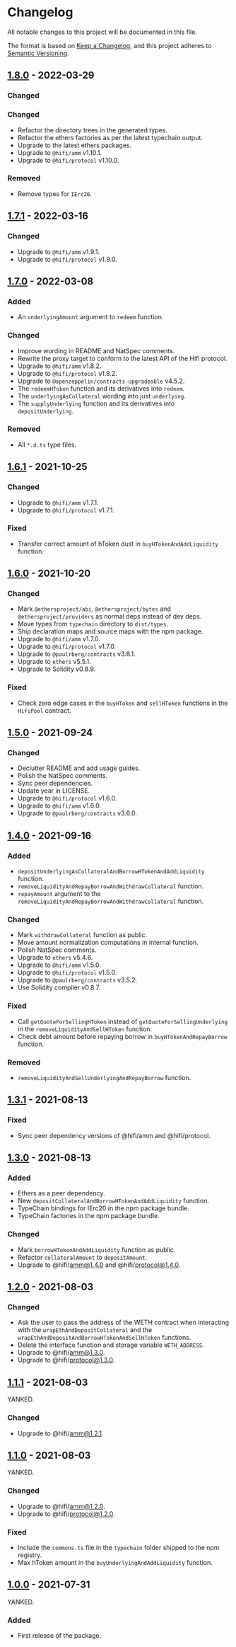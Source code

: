 # Changelog

All notable changes to this project will be documented in this file.

The format is based on [Keep a Changelog](https://keepachangelog.com/en/1.0.0/), and this project adheres to [Semantic Versioning](https://semver.org/spec/v2.0.0.html).

## [1.8.0] - 2022-03-29

### Changed

### Changed

- Refactor the directory trees in the generated types.
- Refactor the ethers factories as per the latest typechain output.
- Upgrade to the latest ethers packages.
- Upgrade to `@hifi/amm` v1.10.1.
- Upgrade to `@hifi/protocol` v1.10.0.

### Removed

- Remove types for `IErc20`.

## [1.7.1] - 2022-03-16

### Changed

- Upgrade to `@hifi/amm` v1.9.1.
- Upgrade to `@hifi/protocol` v1.9.0.

## [1.7.0] - 2022-03-08

### Added

- An `underlyingAmount` argument to `redeem` function.

### Changed

- Improve wording in README and NatSpec comments.
- Rewrite the proxy target to conform to the latest API of the Hifi protocol.
- Upgrade to `@hifi/amm` v1.8.2.
- Upgrade to `@hifi/protocol` v1.8.2.
- Upgrade to `@openzeppelin/contracts-upgradeable` v4.5.2.
- The `redeemHToken` function and its derivatives into `redeem`.
- The `underlyingAsCollateral` wording into just `underlying`.
- The `supplyUnderlying` function and its derivatives into `depositUnderlying`.

### Removed

- All `*.d.ts` type files.

## [1.6.1] - 2021-10-25

### Changed

- Upgrade to `@hifi/amm` v1.7.1.
- Upgrade to `@hifi/protocol` v1.7.1.

### Fixed

- Transfer correct amount of hToken dust in `buyHTokenAndAddLiquidity` function.

## [1.6.0] - 2021-10-20

### Changed

- Mark `@ethersproject/abi`, `@ethersproject/bytes` and `@ethersproject/providers` as normal deps instead of dev deps.
- Move types from `typechain` directory to `dist/types`.
- Ship declaration maps and source maps with the npm package.
- Upgrade to `@hifi/amm` v1.7.0.
- Upgrade to `@hifi/protocol` v1.7.0.
- Upgrade to `@paulrberg/contracts` v3.6.1.
- Upgrade to `ethers` v5.5.1.
- Upgrade to Solidity v0.8.9.

### Fixed

- Check zero edge cases in the `buyHToken` and `sellHToken` functions in the `HifiPool` contract.

## [1.5.0] - 2021-09-24

### Changed

- Declutter README and add usage guides.
- Polish the NatSpec comments.
- Sync peer dependencies.
- Update year in LICENSE.
- Upgrade to `@hifi/protocol` v1.6.0.
- Upgrade to `@hifi/amm` v1.6.0.
- Upgrade to `@paulrberg/contracts` v3.6.0.

## [1.4.0] - 2021-09-16

### Added

- `depositUnderlyingAsCollateralAndBorrowHTokenAndAddLiquidity` function.
- `removeLiquidityAndRepayBorrowAndWithdrawCollateral` function.
- `repayAmount` argument to the `removeLiquidityAndRepayBorrowAndWithdrawCollateral` function.

### Changed

- Mark `withdrawCollateral` function as public.
- Move amount normalization computations in internal function.
- Polish NatSpec comments.
- Upgrade to `ethers` v5.4.6.
- Upgrade to `@hifi/amm` v1.5.0.
- Upgrade to `@hifi/protocol` v1.5.0.
- Upgrade to `@paulrberg/contracts` v3.5.2.
- Use Solidity compiler v0.8.7.

### Fixed

- Call `getQuoteForSellingHToken` instead of `getQuoteForSellingUnderlying` in the `removeLiquidityAndSellHToken` function.
- Check debt amount before repaying borrow in `buyHTokenAndRepayBorrow` function.

### Removed

- `removeLiquidityAndSellUnderlyingAndRepayBorrow` function.

## [1.3.1] - 2021-08-13

### Fixed

- Sync peer dependency versions of @hifi/amm and @hifi/protocol.

## [1.3.0] - 2021-08-13

### Added

- Ethers as a peer dependency.
- New `depositCollateralAndBorrowHTokenAndAddLiquidity` function.
- TypeChain bindings for IErc20 in the npm package bundle.
- TypeChain factories in the npm package bundle.

### Changed

- Mark `borrowHTokenAndAddLiquidity` function as public.
- Refactor `collateralAmount` to `depositAmount`.
- Upgrade to @hifi/amm@1.4.0 and @hifi/protocol@1.4.0.

## [1.2.0] - 2021-08-03

### Changed

- Ask the user to pass the address of the WETH contract when interacting with the `wrapEthAndDepositCollateral` and the
  `wrapEthAndDepositAndBorrowHTokenAndSellHToken` functions.
- Delete the interface function and storage variable `WETH_ADDRESS`.
- Upgrade to @hifi/amm@1.3.0.
- Upgrade to @hifi/protocol@1.3.0.

## [1.1.1] - 2021-08-03

YANKED.

### Changed

- Upgrade to @hifi/amm@1.2.1.

## [1.1.0] - 2021-08-03

YANKED.

### Changed

- Upgrade to @hifi/amm@1.2.0.
- Upgrade to @hifi/protocol@1.2.0.

### Fixed

- Include the `commons.ts` file in the `typechain` folder shipped to the npm registry.
- Max hToken amount in the `buyUnderlyingAndAddLiquidity` function.

## [1.0.0] - 2021-07-31

YANKED.

### Added

- First release of the package.

[1.8.0]: https://github.com/hifi-finance/hifi/compare/@hifi/proxy-target@1.7.1...@hifi/proxy-target@1.8.0
[1.7.1]: https://github.com/hifi-finance/hifi/compare/@hifi/proxy-target@1.7.0...@hifi/proxy-target@1.7.1
[1.7.0]: https://github.com/hifi-finance/hifi/compare/@hifi/proxy-target@1.6.1...@hifi/proxy-target@1.7.0
[1.6.1]: https://github.com/hifi-finance/hifi/compare/@hifi/proxy-target@1.6.0...@hifi/proxy-target@1.6.1
[1.6.0]: https://github.com/hifi-finance/hifi/compare/@hifi/proxy-target@1.5.0...@hifi/proxy-target@1.6.0
[1.5.0]: https://github.com/hifi-finance/hifi/compare/@hifi/proxy-target@1.4.0...@hifi/proxy-target@1.5.0
[1.4.0]: https://github.com/hifi-finance/hifi/compare/@hifi/proxy-target@1.3.1...@hifi/proxy-target@1.4.0
[1.3.1]: https://github.com/hifi-finance/hifi/compare/@hifi/proxy-target@1.3.0...@hifi/proxy-target@1.3.1
[1.3.0]: https://github.com/hifi-finance/hifi/compare/@hifi/proxy-target@1.2.0...@hifi/proxy-target@1.3.0
[1.2.0]: https://github.com/hifi-finance/hifi/compare/@hifi/proxy-target@1.1.1...@hifi/proxy-target@1.2.0
[1.1.1]: https://github.com/hifi-finance/hifi/compare/@hifi/proxy-target@1.1.0...@hifi/proxy-target@1.1.1
[1.1.0]: https://github.com/hifi-finance/hifi/compare/@hifi/proxy-target@1.0.0...@hifi/proxy-target@1.1.0
[1.0.0]: https://github.com/hifi-finance/hifi/releases/tag/@hifi/proxy-target@1.0.0
